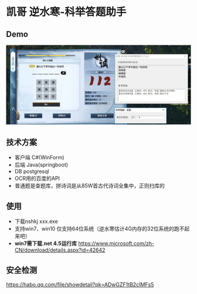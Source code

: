 # 凯哥 逆水寒-科举答题助手

## Demo
![效果图](./demo.jpg)

## 技术方案
- 客户端 C#(WinForm)
- 后端 Java(springboot)
- DB postgresql
- OCR用的百度的API
- 普通题是查题库，拼诗词是从85W首古代诗词全集中，正则扫库的

## 使用
- 下载nshkj xxx.exe
- 支持win7、win10 仅支持64位系统（逆水寒估计4G内存的32位系统的跑不起来吧）
- **win7需下载.net 4.5运行库** https://www.microsoft.com/zh-CN/download/details.aspx?id=42642

## 安全检测
https://habo.qq.com/file/showdetail?pk=ADwGZF1tB2cIMFs5